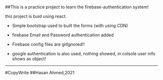 ##This is a practice project to learn the firebase-authentication system!

this project is buid using react.

- Simple bootstrap used to built the forms (with using CDN)
- firebase Email and Password authentication added
- Firebase config files are gitIgnored!!

- google authentication is also used, nothing showed, in colsole user info shows as object!

---

#CopyWrite
##Hasan Ahmed,2021
